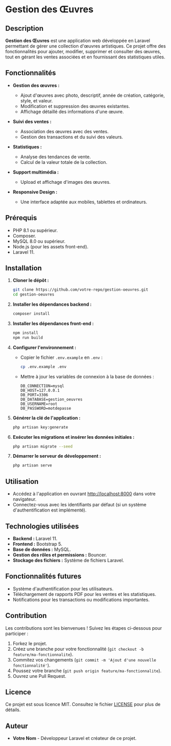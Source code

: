 
# **Gestion des Œuvres**

## Description
**Gestion des Œuvres** est une application web développée en Laravel permettant de gérer une collection d'œuvres artistiques. Ce projet offre des fonctionnalités pour ajouter, modifier, supprimer et consulter des œuvres, tout en gérant les ventes associées et en fournissant des statistiques utiles.

## Fonctionnalités
- **Gestion des œuvres :**
  - Ajout d'œuvres avec photo, descriptif, année de création, catégorie, style, et valeur.
  - Modification et suppression des œuvres existantes.
  - Affichage détaillé des informations d'une œuvre.
  
- **Suivi des ventes :**
  - Association des œuvres avec des ventes.
  - Gestion des transactions et du suivi des valeurs.

- **Statistiques :**
  - Analyse des tendances de vente.
  - Calcul de la valeur totale de la collection.

- **Support multimédia :**
  - Upload et affichage d'images des œuvres.
  
- **Responsive Design :**
  - Une interface adaptée aux mobiles, tablettes et ordinateurs.

## Prérequis
- PHP 8.1 ou supérieur.
- Composer.
- MySQL 8.0 ou supérieur.
- Node.js (pour les assets front-end).
- Laravel 11.

## Installation

1. **Cloner le dépôt :**
   ```bash
   git clone https://github.com/votre-repo/gestion-oeuvres.git
   cd gestion-oeuvres
   ```

2. **Installer les dépendances backend :**
   ```bash
   composer install
   ```

3. **Installer les dépendances front-end :**
   ```bash
   npm install
   npm run build
   ```

4. **Configurer l'environnement :**
   - Copier le fichier `.env.example` en `.env` :
     ```bash
     cp .env.example .env
     ```
   - Mettre à jour les variables de connexion à la base de données :
     ```env
     DB_CONNECTION=mysql
     DB_HOST=127.0.0.1
     DB_PORT=3306
     DB_DATABASE=gestion_oeuvres
     DB_USERNAME=root
     DB_PASSWORD=motdepasse
     ```

5. **Générer la clé de l'application :**
   ```bash
   php artisan key:generate
   ```

6. **Exécuter les migrations et insérer les données initiales :**
   ```bash
   php artisan migrate --seed
   ```

7. **Démarrer le serveur de développement :**
   ```bash
   php artisan serve
   ```

## Utilisation
- Accédez à l'application en ouvrant [http://localhost:8000](http://localhost:8000) dans votre navigateur.
- Connectez-vous avec les identifiants par défaut (si un système d'authentification est implémenté).

## Technologies utilisées
- **Backend :** Laravel 11.
- **Frontend :** Bootstrap 5.
- **Base de données :** MySQL.
- **Gestion des rôles et permissions :** Bouncer.
- **Stockage des fichiers :** Système de fichiers Laravel.

## Fonctionnalités futures
- Système d'authentification pour les utilisateurs.
- Téléchargement de rapports PDF pour les ventes et les statistiques.
- Notifications pour les transactions ou modifications importantes.

## Contribution
Les contributions sont les bienvenues ! Suivez les étapes ci-dessous pour participer :
1. Forkez le projet.
2. Créez une branche pour votre fonctionnalité (`git checkout -b feature/ma-fonctionnalite`).
3. Commitez vos changements (`git commit -m 'Ajout d'une nouvelle fonctionnalité'`).
4. Poussez votre branche (`git push origin feature/ma-fonctionnalite`).
5. Ouvrez une Pull Request.

## Licence
Ce projet est sous licence MIT. Consultez le fichier [LICENSE](LICENSE) pour plus de détails.

## Auteur
- **Votre Nom** - Développeur Laravel et créateur de ce projet.
